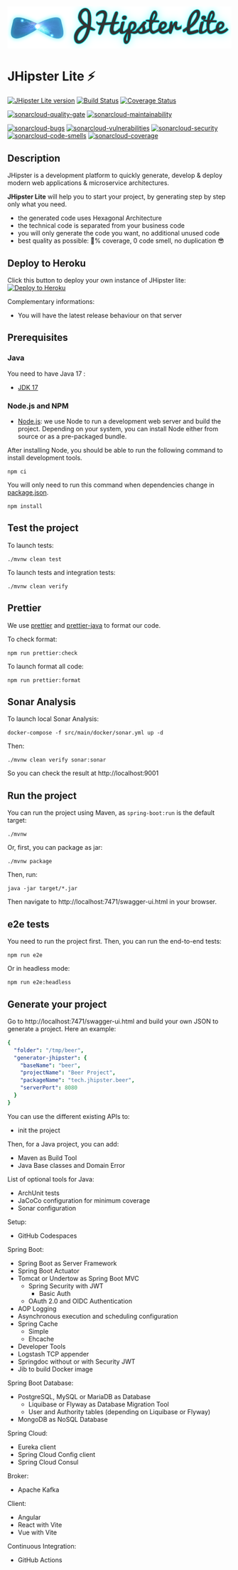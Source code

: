 [![Logo JHipster Lite][jhipster-image]][jhipster-url]

# JHipster Lite ⚡

[![JHipster Lite version][jhipster-lite-release-version]][jhipster-lite-release-url]
[![Build Status][github-actions-jhlite-image]][github-actions-url]
[![Coverage Status][codecov-image]][codecov-url]

[![sonarcloud-quality-gate][sonarcloud-quality-gate]][sonarcloud-url]
[![sonarcloud-maintainability][sonarcloud-maintainability]][sonarcloud-url]

[![sonarcloud-bugs][sonarcloud-bugs]][sonarcloud-url]
[![sonarcloud-vulnerabilities][sonarcloud-vulnerabilities]][sonarcloud-url]
[![sonarcloud-security][sonarcloud-security]][sonarcloud-url]
[![sonarcloud-code-smells][sonarcloud-code-smells]][sonarcloud-url]
[![sonarcloud-coverage][sonarcloud-coverage]][sonarcloud-url]

## Description

JHipster is a development platform to quickly generate, develop & deploy modern web applications & microservice architectures.

**JHipster Lite** will help you to start your project, by generating step by step only what you need.

- the generated code uses Hexagonal Architecture
- the technical code is separated from your business code
- you will only generate the code you want, no additional unused code
- best quality as possible: 💯% coverage, 0 code smell, no duplication 😎

## Deploy to Heroku

Click this button to deploy your own instance of JHipster lite:
[![Deploy to Heroku](https://www.herokucdn.com/deploy/button.png)](https://heroku.com/deploy?template=https://github.com/jhipster/jhipster-lite)

Complementary informations:

- You will have the latest release behaviour on that server

## Prerequisites

### Java

You need to have Java 17 :

- [JDK 17](https://openjdk.java.net/projects/jdk/17/)

### Node.js and NPM

- [Node.js](https://nodejs.org/): we use Node to run a development web server and build the project. Depending on your system, you can install Node either from source or as a pre-packaged bundle.

After installing Node, you should be able to run the following command to install development tools.

```
npm ci
```

You will only need to run this command when dependencies change in [package.json](package.json).

```
npm install
```

## Test the project

To launch tests:

```
./mvnw clean test
```

To launch tests and integration tests:

```
./mvnw clean verify
```

## Prettier

We use [prettier](https://github.com/prettier/prettier) and [prettier-java](https://github.com/jhipster/prettier-java) to format our code.

To check format:

```
npm run prettier:check
```

To launch format all code:

```
npm run prettier:format
```

## Sonar Analysis

To launch local Sonar Analysis:

```
docker-compose -f src/main/docker/sonar.yml up -d
```

Then:

```
./mvnw clean verify sonar:sonar
```

So you can check the result at http://localhost:9001

## Run the project

You can run the project using Maven, as `spring-boot:run` is the default target:

```
./mvnw
```

Or, first, you can package as jar:

```
./mvnw package
```

Then, run:

```
java -jar target/*.jar
```

Then navigate to http://localhost:7471/swagger-ui.html in your browser.

## e2e tests

You need to run the project first. Then, you can run the end-to-end tests:

```
npm run e2e
```

Or in headless mode:

```
npm run e2e:headless
```

## Generate your project

Go to http://localhost:7471/swagger-ui.html and build your own JSON to generate a project. Here an example:

<!-- prettier-ignore-start -->
```yaml
{
  "folder": "/tmp/beer",
  "generator-jhipster": {
    "baseName": "beer",
    "projectName": "Beer Project",
    "packageName": "tech.jhipster.beer",
    "serverPort": 8080
  }
}
```
<!-- prettier-ignore-end -->

You can use the different existing APIs to:

- init the project

Then, for a Java project, you can add:

- Maven as Build Tool
- Java Base classes and Domain Error

List of optional tools for Java:

- ArchUnit tests
- JaCoCo configuration for minimum coverage
- Sonar configuration

Setup:

- GitHub Codespaces

Spring Boot:

- Spring Boot as Server Framework
- Spring Boot Actuator
- Tomcat or Undertow as Spring Boot MVC
  - Spring Security with JWT
    - Basic Auth
  - OAuth 2.0 and OIDC Authentication
- AOP Logging
- Asynchronous execution and scheduling configuration
- Spring Cache
  - Simple
  - Ehcache
- Developer Tools
- Logstash TCP appender
- Springdoc without or with Security JWT
- Jib to build Docker image

Spring Boot Database:

- PostgreSQL, MySQL or MariaDB as Database
  - Liquibase or Flyway as Database Migration Tool
  - User and Authority tables (depending on Liquibase or Flyway)
- MongoDB as NoSQL Database

Spring Cloud:

- Eureka client
- Spring Cloud Config client
- Spring Cloud Consul

Broker:

- Apache Kafka

Client:

- Angular
- React with Vite
- Vue with Vite

Continuous Integration:

- GitHub Actions

[jhipster-lite-release-version]: https://img.shields.io/github/v/release/jhipster/jhipster-lite
[jhipster-lite-release-url]: https://github.com/jhipster/jhipster-lite/releases
[github-actions-jhlite-image]: https://github.com/jhipster/jhipster-lite/workflows/build/badge.svg
[github-actions-url]: https://github.com/jhipster/jhipster-lite/actions
[codecov-image]: https://codecov.io/gh/jhipster/jhipster-lite/branch/main/graph/badge.svg
[codecov-url]: https://codecov.io/gh/jhipster/jhipster-lite
[jhipster-image]: https://raw.githubusercontent.com/jhipster/jhipster-artwork/main/logos/lite/JHipster-Lite-neon-blue.png
[jhipster-url]: https://www.jhipster.tech/
[sonarcloud-url]: https://sonarcloud.io/project/overview?id=jhipster_jhipster-lite
[sonarcloud-quality-gate]: https://sonarcloud.io/api/project_badges/measure?project=jhipster_jhipster-lite&metric=alert_status
[sonarcloud-maintainability]: https://sonarcloud.io/api/project_badges/measure?project=jhipster_jhipster-lite&metric=sqale_rating
[sonarcloud-bugs]: https://sonarcloud.io/api/project_badges/measure?project=jhipster_jhipster-lite&metric=bugs
[sonarcloud-vulnerabilities]: https://sonarcloud.io/api/project_badges/measure?project=jhipster_jhipster-lite&metric=vulnerabilities
[sonarcloud-security]: https://sonarcloud.io/api/project_badges/measure?project=jhipster_jhipster-lite&metric=security_rating
[sonarcloud-code-smells]: https://sonarcloud.io/api/project_badges/measure?project=jhipster_jhipster-lite&metric=code_smells
[sonarcloud-coverage]: https://sonarcloud.io/api/project_badges/measure?project=jhipster_jhipster-lite&metric=coverage

<!-- jhipster-needle-readme -->
